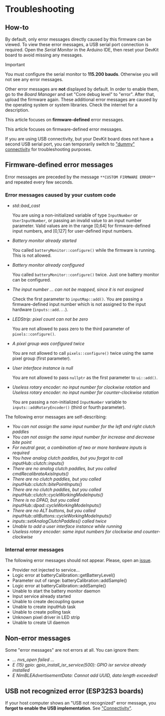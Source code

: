 # Troubleshooting

## How-to

By default, only error messages directly caused by this firmware can be viewed.
To view these error messages, a USB serial port connection is required.
Open the *Serial Monitor* in the Arduino IDE,
then reset your DevKit board to avoid missing any messages.

> [!IMPORTANT]
> You must configure the serial monitor to **115.200 bauds**.
> Otherwise you will not see any error messages.

Other error messages are **not** displayed by default.
In order to enable them, go to the *Board Manager*
and set "Core debug level" to "error".
After that, upload the firmware again.
These additional error messages are caused by the operating system or system libraries.
Check the internet for a description.

This article focuses on **firmware-defined** error messages.

This article focuses on firmware-defined error messages.

If you are using USB connectivity,
but your DevKit board does not have a second USB serial port,
you can temporarily switch to
["dummy" connectivity](./hardware/subsystems/CustomizeHowto_en.md#connectivity)
for troubleshooting purposes.

## Firmware-defined error messages

Error messages are preceded by the message `**CUSTOM FIRMWARE ERROR**`
and repeated every few seconds.

### Error messages caused by your custom code

- *std::bad_cast*

  You are using a non-initialized variable of
  type `InputNumber` or `UserInputNumber`,
  or passing an invalid value to an input number parameter.
  Valid values are in the range [0,64] for firmware-defined input numbers,
  and [0,127] for user-defined input numbers.

- *Battery monitor already started*

  You called `batteryMonitor::configure()` while
  the firmware is running. This is not allowed.

- *Battery monitor already configured*

  You called `batteryMonitor::configure()` twice.
  Just one battery monitor can be configured.

- *The input number ... can not be mapped, since it is not assigned*

  Check the first parameter to `inputMap::add()`.
  You are passing a firmware-defined input number which is not
  assigned to the input hardware (`inputs::add...`).

- *LEDStrip: pixel count can not be zero*

  You are not allowed to pass zero to the third parameter of
  `pixels::configure()`.

- *A pixel group was configured twice*

  You are not allowed to call `pixels::configure()` twice using
  the same pixel group (first parameter).

- *User interface instance is null*

  You are not allowed to pass `nullptr` as the first parameter
  to `ui::add()`.

- *Useless rotary encoder: no input number for clockwise rotation* and
  *Useless rotary encoder: no input number for counter-clockwise rotation*

  You are passing a non-initialized `InputNumber` variable to
  `inputs::addRotaryEncoder()` (third or fourth parameter).

The following error messages are self-describing:

- *You can not assign the same input number for the left and right clutch paddles*
- *You can not assign the same input number for increase and decrease bite point*
- *For neutral gear, a combination of two or more hardware inputs is required*
- *You have analog clutch paddles, but you forgot to call inputHub::clutch::inputs()*
- *There are no analog clutch paddles, but you called cmdRecalibrateAxisInputs()*
- *There are no clutch paddles, but you called inputHub::clutch::bitePointInputs()*
- *There are no clutch paddles, but you called inputHub::clutch::cycleWorkingModeInputs()*
- *There is no DPAD, but you called inputHub::dpad::cycleWorkingModeInputs()*
- *There are no ALT buttons, but you called inputHub::altButtons::cycleWorkingModeInputs()*
- *inputs::setAnalogClutchPaddles() called twice*
- *Unable to add a user interface instance while running*
- *Useless rotary encoder: same input numbers for clockwise and counter-clockwise*

### Internal error messages

The following error messages should not appear.
Please, open an
[issue](https://github.com/afpineda/OpenSourceSimWheelESP32/issues/new?template=bug_report.md).

- Provider not injected to service...
- Logic error at batteryCalibration::getBatteryLevel()
- Parameter out of range: batteryCalibration::addSample()
- Logic error at batteryCalibration::addSample()
- Unable to start the battery monitor daemon
- Input service already started
- Unable to create decoupling queue
- Unable to create inputHub task
- Unable to create polling task
- Unknown pixel driver in LED strip
- Unable to create UI daemon

## Non-error messages

Some "error messages" are not errors at all.
You can ignore them:

- *... nvs_open failed ...*
- *E (15) gpio: gpio_install_isr_service(500): GPIO isr service already installed*
- *E NimBLEAdvertisementData: Cannot add UUID, data length exceeded!*

## USB not recognized error (ESP32S3 boards)

If your host computer shows an "USB not recognized" error message,
you **forgot to enable the USB implementation**.
See ["Connectivity"](./hardware/subsystems/CustomizeHowto_en.md#connectivity).
